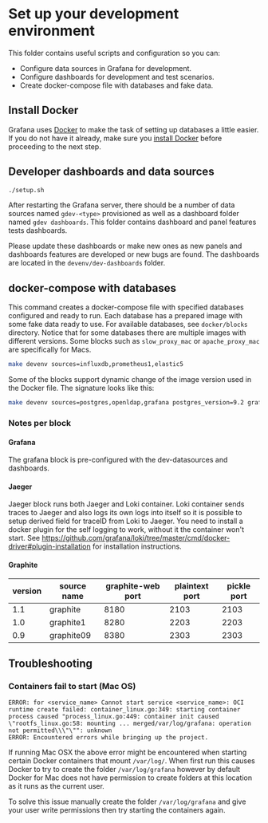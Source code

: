 # Set up your development environment

This folder contains useful scripts and configuration so you can:

- Configure data sources in Grafana for development.
- Configure dashboards for development and test scenarios.
- Create docker-compose file with databases and fake data.

## Install Docker

Grafana uses [Docker](https://docker.com) to make the task of setting up databases a little easier. If you do not have it already, make sure you [install Docker](https://docs.docker.com/docker-for-mac/install/) before proceeding to the next step.

## Developer dashboards and data sources

```bash
./setup.sh
```

After restarting the Grafana server, there should be a number of data sources named `gdev-<type>` provisioned as well as
a dashboard folder named `gdev dashboards`. This folder contains dashboard and panel features tests dashboards. 

Please update these dashboards or make new ones as new panels and dashboards features are developed or new bugs are
found. The dashboards are located in the `devenv/dev-dashboards` folder. 

## docker-compose with databases

This command creates a docker-compose file with specified databases configured and ready to run. Each database has
a prepared image with some fake data ready to use. For available databases, see `docker/blocks` directory. Notice that
for some databases there are multiple images with different versions. Some blocks such as `slow_proxy_mac` or `apache_proxy_mac` are specifically for Macs.  

```bash
make devenv sources=influxdb,prometheus1,elastic5
```

Some of the blocks support dynamic change of the image version used in the Docker file. The signature looks like this: 

```bash
make devenv sources=postgres,openldap,grafana postgres_version=9.2 grafana_version=6.7.0-beta1
```


### Notes per block

#### Grafana
The grafana block is pre-configured with the dev-datasources and dashboards.

#### Jaeger
Jaeger block runs both Jaeger and Loki container. Loki container sends traces to Jaeger and also logs its own logs into itself so it is possible to setup derived field for traceID from Loki to Jaeger. You need to install a docker plugin for the self logging to work, without it the container won't start. See https://github.com/grafana/loki/tree/master/cmd/docker-driver#plugin-installation for installation instructions.

#### Graphite

| version | source name | graphite-web port | plaintext port | pickle port |
|---------|-------------|-------------------|----------------|-------------|
| 1.1     | graphite    | 8180              | 2103           | 2103        |
| 1.0     | graphite1   | 8280              | 2203           | 2203        |
| 0.9     | graphite09  | 8380              | 2303           | 2303        |

## Troubleshooting

### Containers fail to start (Mac OS)

```
ERROR: for <service_name> Cannot start service <service_name>: OCI runtime create failed: container_linux.go:349: starting container process caused "process_linux.go:449: container init caused \"rootfs_linux.go:58: mounting ... merged/var/log/grafana: operation not permitted\\\"\"": unknown
ERROR: Encountered errors while bringing up the project.
```

If running Mac OSX the above error might be encountered when starting certain Docker containers that mount `/var/log/`. When first run this causes Docker to try to create the folder `/var/log/grafana` however by default Docker for Mac does not have permission to create folders at this location as it runs as the current user. 

To solve this issue manually create the folder `/var/log/grafana` and give your user write permissions then try starting the containers again.
